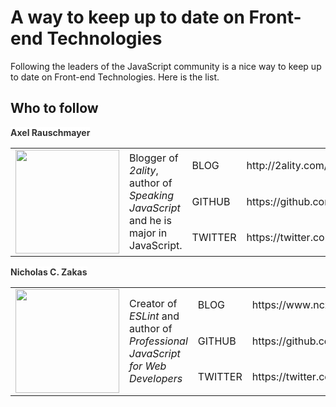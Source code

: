 # A way to keep up to date on Front-end Technologies

Following the leaders of the JavaScript community is a nice way to keep up to date on Front-end Technologies. Here is the list.

## Who to follow

<!-- 1 -->
<span style="color: rgb(51, 51, 51);"><span style="background-color: rgb(255, 255, 255);"><strong>Axel Rauschmayer</strong></span></span>

<div>
  <table>
    <colgroup>
      <col width="188px">
      <col width="188px">
      <col width="78px">
      <col width="294px">
    </colgroup>
    <tbody>
      <tr height="34px">
        <td rowspan="3" colspan="1">
          <div>
            <div>
              <img src="https://avatars1.githubusercontent.com/u/526114?s=400&v=4" width="166">
            </div>
          </div>
        </td>
        <td rowspan="3" colspan="1">
          <div></div>
          <div></div>
          <div>Blogger of <i>2ality</i>, author of <i>Speaking JavaScript</i> and he is major in JavaScript.</div>
        </td>
        <td rowspan="1" colspan="1">
          <div>BLOG</div>
        </td>
        <td rowspan="1" colspan="1">
          <a>http://2ality.com/</a>
        </td>
      </tr>
      <tr height="34px">
        <td rowspan="1" colspan="1">
          <div>GITHUB</div>
        </td>
        <td>
          <a>https://github.com/rauschma</a>
        </td>
      </tr>
      <tr height="34px">
        <td rowspan="1" colspan="1">
          <div>TWITTER</div>
        </td>
        <td>
          <a>https://twitter.com/rauschma</a>
        </td>
      </tr>
    </tbody>
  </table>
</div>

<span style="color: rgb(51, 51, 51);"><span style="background-color: rgb(255, 255, 255);"><strong>Nicholas C. Zakas</strong></span></span>

<!-- 2 -->
<div>
  <table>
    <colgroup>
      <col width="188px">
      <col width="188px">
      <col width="78px">
      <col width="294px">
    </colgroup>
    <tbody>
      <tr height="34px">
        <td rowspan="3" colspan="1">
          <div>
            <div>
              <img src="https://avatars3.githubusercontent.com/u/38546?s=400&v=4" width="166">
            </div>
          </div>
        </td>
        <td rowspan="3" colspan="1">
          <div></div>
          <div></div>
          <div>Creator of <i>ESLint</i> and author of <i>Professional JavaScript for Web Developers</i></div>
        </td>
        <td rowspan="1" colspan="1">
          <div>BLOG</div>
        </td>
        <td rowspan="1" colspan="1">
          <a>https://www.nczonline.net/<a>
        </td>
      </tr>
      <tr height="34px">
        <td rowspan="1" colspan="1">
          <div>GITHUB</div>
        </td>
        <td>
          <a>https://github.com/nzakas</a>
        </td>
      </tr>
      <tr height="34px">
        <td rowspan="1" colspan="1">
          <div>TWITTER</div>
        </td>
        <td>
          <a>https://twitter.com/slicknet</a>
        </td>
      </tr>
    </tbody>
  </table>
</div>